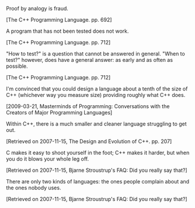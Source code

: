 Proof by analogy is fraud.

[The C++ Programming Language. pp. 692]

A program that has not been tested does not work.

[The C++ Programming Language. pp. 712]

"How to test?" is a question that cannot be answered in general. "When to test?"
however, does have a general answer: as early and as often as possible.

[The C++ Programming Language. pp. 712]



I'm convinced that you could design a language about a tenth of the size of C++
(whichever way you measure size) providing roughly what C++ does.

[2009-03-21, Masterminds of Programming: Conversations with the Creators of
Major Programming Languages]

Within C++, there is a much smaller and cleaner language struggling to get out.

[Retrieved on 2007-11-15, The Design and Evolution of C++. pp. 207]

C makes it easy to shoot yourself in the foot; C++ makes it harder, but when you
do it blows your whole leg off.

[Retrieved on 2007-11-15, Bjarne Stroustrup's FAQ: Did you really say that?]

There are only two kinds of languages: the ones people complain about and the
ones nobody uses.

[Retrieved on 2007-11-15, Bjarne Stroustrup's FAQ: Did you really say that?]


